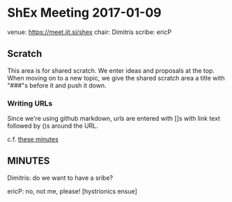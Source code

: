 # ShEx Meeting 2017-01-09

venue: https://meet.jit.si/shex
chair: Dimitris
scribe: ericP

## Scratch

This area is for shared scratch.
We enter ideas and proposals at the top.
When moving on to a new topic, we give the shared scratch area a title with "###"s before it and push it down.

### Writing URLs

Since we're using github markdown, urls are entered with []s with link text followed by ()s around the URL.

c.f. [these minutes](https://github.com/shexSpec/shex/blob/master/2017-01-09-minutes.md)

## MINUTES

Dimitris: do we want to have a sribe?

ericP: no, not me, please! [hystrionics ensue]

